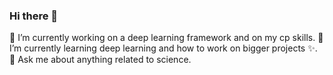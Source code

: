 ### Hi there 👋

🔭 I’m currently working on a deep learning framework and on my cp skills.
🌱 I’m currently learning deep learning and how to work on bigger projects ✨.
💬 Ask me about anything related to science.
